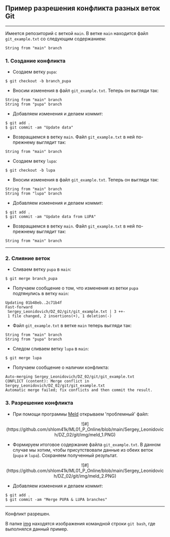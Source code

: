## Пример разрешения конфликта разных веток Git
<hr>

Имеется репозиторий с веткой `main`. В ветке `main` находится файл `git_example.txt` со следующим содержанием:

```
String from "main" branch
```

### 1. Создание конфликта

- Создаем ветку `pupa`:
```
$ git checkout -b branch_pupa
```

- Вносим изменения в файл `git_example.txt`. Теперь он выгляди так:
```
String from "main" branch
String from "pupa" branch
```

- Добавляем изменения и делаем коммит:
```
$ git add .
$ git commit -am "Update data"
```

- Возвращаемся в ветку `main`. Файл `git_example.txt` в ней по-прежнему выглядит так: 
```
String from "main" branch
```

- Создаем ветку `lupa`:
```
$ git checkout -b lupa
```

- Вносим изменения в файл `git_example.txt`. Теперь он выгляди так:
```
String from "main" branch
String from "lupa" branch
```

- Добавляем изменения и делаем коммит:
```
$ git add .
$ git commit -am "Update data from LUPA"
```

- Возвращаемся в ветку `main`. Файл `git_example.txt` в ней по-прежнему выглядит так: 
```
String from "main" branch
```
<hr>

### 2. Слияние веток

- Сливаем ветку `pupa` в `main`:
```
$ git merge branch_pupa
```

- Получаем сообщение о том, что изменения из ветки `pupa` подтянулись в ветку `main`:
```
Updating 01b48eb..2c71b4f
Fast-forward
 Sergey_Leonidovich/DZ_02/git/git_example.txt | 3 ++-
 1 file changed, 2 insertions(+), 1 deletion(-)
```

- Файл `git_example.txt` в ветке `main` теперь выгляди так:
```
String from "main" branch
String from "pupa" branch
```

- Следом сливаем ветку `lupa` в `main`:
```
$ git merge lupa
```

- Получаем сообщение о наличии конфликта:
```
Auto-merging Sergey_Leonidovich/DZ_02/git/git_example.txt
CONFLICT (content): Merge conflict in Sergey_Leonidovich/DZ_02/git/git_example.txt
Automatic merge failed; fix conflicts and then commit the result.
```

### 3. Разрешение конфликта
- При помощи программы [Meld](https://meldmerge.org/) открываем 'проблемный' файл:
<p align="center">
![#](https://github.com/shlom41k/ML01_P_Online/blob/main/Sergey_Leonidovich/DZ_02/git/img/meld_1.PNG)
</p>

- Формируем итоговое содержание файла `git_example.txt`. 
В данном случае мы хотим, чтобы присутствовали данные из обеих веток (`pupa` и `lupa`).
Сохраняем полученный результат.
<p align="center">
![#](https://github.com/shlom41k/ML01_P_Online/blob/main/Sergey_Leonidovich/DZ_02/git/img/meld_2.PNG)
</p>

- Добавляем изменения и делаем коммит:
```
$ git add .
$ git commit -am "Merge PUPA & LUPA branches"
```
<hr>

Конфликт разрешен.

В папке [img](Sergey_Leonidovich/DZ_02/git/img) находятся изображения командной строки `git bash`, где выполнялся данный пример.